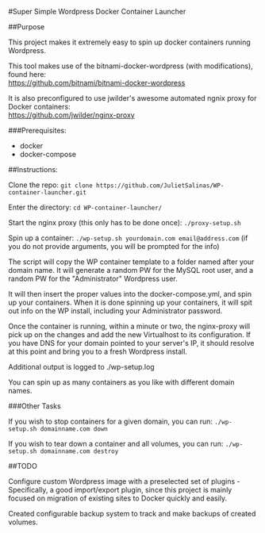 #Super Simple Wordpress Docker Container Launcher

##Purpose

This project makes it extremely easy to spin up docker containers running
Wordpress.  

This tool makes use of the bitnami-docker-wordpress (with modifications), found
here:  
https://github.com/bitnami/bitnami-docker-wordpress

It is also preconfigured to use jwilder's awesome automated ngnix proxy for
Docker containers:  
https://github.com/jwilder/nginx-proxy


###Prerequisites:
 * docker
 * docker-compose


##Instructions:

Clone the repo:
`git clone https://github.com/JulietSalinas/WP-container-launcher.git`

Enter the directory:
`cd WP-container-launcher/`

Start the nginx proxy (this only has to be done once):
`./proxy-setup.sh`

Spin up a container:
`./wp-setup.sh yourdomain.com email@address.com`
(if you do not provide arguments, you will be prompted for the info)

The script will copy the WP container template to a folder named after your
domain name.  It will generate a random PW for the MySQL root user, and a
random PW for the "Administrator" Wordpress user.  

It will then insert the proper values into the docker-compose.yml, and spin up
your containers.  When it is done spinning up your containers, it will spit out
info on the WP install, including your Administrator password.

Once the container is running, within a minute or two, the nginx-proxy will pick
up on the changes and add the new Virtualhost to its configuration.  If you have
DNS for your domain pointed to your server's IP, it should resolve at this
point and bring you to a fresh Wordpress install.

Additional output is logged to ./wp-setup.log

You can spin up as many containers as you like with different domain names.

###Other Tasks

If you wish to stop containers for a given domain, you can run:
`./wp-setup.sh domainname.com down`

If you wish to tear down a container and all volumes, you can run:
`./wp-setup.sh domainname.com destroy`

##TODO

Configure custom Wordpress image with a preselected set of plugins -
Specifically, a good import/export plugin, since this project is mainly focused
on migration of existing sites to Docker quickly and easily.

Created configurable backup system to track and make backups of created volumes.
